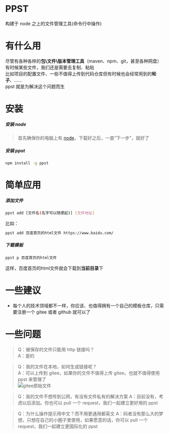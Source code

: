 # PPST
构建于 node 之上的文件管理工具(命令行中操作)

# 有什么用
尽管有各种各样的**包\文件\版本管理工具**（maven、npm、git，甚至各种网盘）  
有时候某些文件，我们还是需要去复制、粘贴  
比如项目的配置文件、一些不值得上传到代码仓库但有时候也会经常用到的**轮子**、……  
ppst 就是为解决这个问题而生

# 安装
##### 安装 node
> 首先确保你的电脑上有 [node](https://nodejs.org/zh-cn/)，下载好之后，一直“下一步”，就好了

##### 安装 ppst

```bash
npm install -g ppst
```

# 简单应用
##### 添加文件
```bash
ppst add [文件名(名字可以随便起)] [文件地址]
```
比如：
```bash
ppst add 百度首页的html文件 https://www.baidu.com/
```

##### 下载模板
```bash
ppst p 百度首页的html文件
```

这样，百度首页的html文件就会下载到**当前目录**下

# 一些建议
+ 每个人的技术领域都不一样，你应该、也值得拥有一个自己的模板仓库，只需要注册一个 gitee 或者 github 就可以了

# 一些问题
> Q：被保存的文件只能用 http 链接吗？  
> A：是的

> Q：我的文件在本地，如何生成链接呢？  
> A：可以上传到 gitee，如果你的文件不值得上传 gitee，也就不值得使用 ppst 来管理了  
![gitee原始文件](https://raw.githubusercontent.com/daGaiGuanYu/ppst/master/asset/gitee-demo.jpg)

> Q：我的文件不想传到公网，有没有文件私有的解决方案
> A：目前没有，考虑以后添加。你也可以 pull 一个 request，我们一起建立更好用的 ppst

> Q：为什么操作提示用中文？而不用更通用都英文
> A：码者没有那么大的梦想，只想在自己的小圈子里使用，如果愿意的话，你可以 pull 一个 request，我们一起建立更国际化的 ppst
